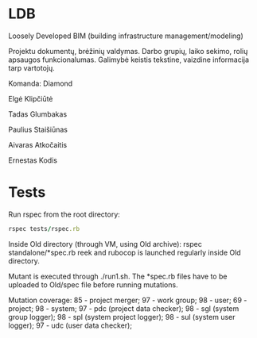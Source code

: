 
# LDB

Loosely Developed BIM (building infrastructure management/modeling)

Projektu dokumentų, brėžinių valdymas. Darbo grupių, laiko sekimo, rolių apsaugos funkcionalumas.
Galimybė keistis tekstine, vaizdine informacija tarp vartotojų.

Komanda: Diamond

Elgė Klipčiūtė

Tadas Glumbakas

Paulius Staišiūnas

Aivaras Atkočaitis

Ernestas Kodis

# Tests

Run rspec from the root directory:
```ruby
rspec tests/rspec.rb
```

Inside Old directory (through VM, using Old archive):
rspec standalone/*spec.rb
reek and rubocop is launched regularly inside Old directory.

Mutant is executed through ./run1.sh. The *spec.rb files have to be uploaded to Old/spec file before running mutations.

Mutation coverage:
85 - project merger; 
97 - work group; 
98 - user; 
69 - project; 
98 - system; 
97 - pdc (project data checker); 
98 - sgl (system group logger); 
98 - spl (system project logger); 
98 - sul (system user logger); 
97 - udc (user data checker); 
